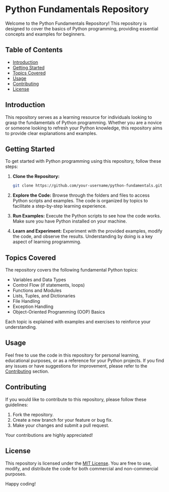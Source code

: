 # Python Fundamentals Repository

Welcome to the Python Fundamentals Repository! This repository is designed to cover the basics of Python programming, providing essential concepts and examples for beginners.

## Table of Contents
- [Introduction](#introduction)
- [Getting Started](#getting-started)
- [Topics Covered](#topics-covered)
- [Usage](#usage)
- [Contributing](#contributing)
- [License](#license)

## Introduction

This repository serves as a learning resource for individuals looking to grasp the fundamentals of Python programming. Whether you are a novice or someone looking to refresh your Python knowledge, this repository aims to provide clear explanations and examples.

## Getting Started

To get started with Python programming using this repository, follow these steps:

1. **Clone the Repository:**
   ```bash
   git clone https://github.com/your-username/python-fundamentals.git
   ```

2. **Explore the Code:**
   Browse through the folders and files to access Python scripts and examples. The code is organized by topics to facilitate a step-by-step learning experience.

3. **Run Examples:**
   Execute the Python scripts to see how the code works. Make sure you have Python installed on your machine.

4. **Learn and Experiment:**
   Experiment with the provided examples, modify the code, and observe the results. Understanding by doing is a key aspect of learning programming.

## Topics Covered

The repository covers the following fundamental Python topics:

- Variables and Data Types
- Control Flow (if statements, loops)
- Functions and Modules
- Lists, Tuples, and Dictionaries
- File Handling
- Exception Handling
- Object-Oriented Programming (OOP) Basics

Each topic is explained with examples and exercises to reinforce your understanding.

## Usage

Feel free to use the code in this repository for personal learning, educational purposes, or as a reference for your Python projects. If you find any issues or have suggestions for improvement, please refer to the [Contributing](#contributing) section.

## Contributing

If you would like to contribute to this repository, please follow these guidelines:

1. Fork the repository.
2. Create a new branch for your feature or bug fix.
3. Make your changes and submit a pull request.

Your contributions are highly appreciated!

## License

This repository is licensed under the [MIT License](LICENSE). You are free to use, modify, and distribute the code for both commercial and non-commercial purposes.

Happy coding!
```
